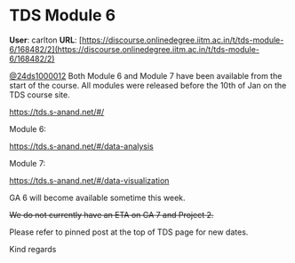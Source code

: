 # TDS Module 6

**User**: carlton
**URL**: [https://discourse.onlinedegree.iitm.ac.in/t/tds-module-6/168482/2](https://discourse.onlinedegree.iitm.ac.in/t/tds-module-6/168482/2)

[@24ds1000012](/u/24ds1000012) Both Module 6 and Module 7 have been available from the start of the course. All modules were released before the 10th of Jan on the TDS course site.

<https://tds.s-anand.net/#/>

Module 6:

<https://tds.s-anand.net/#/data-analysis>

Module 7:

<https://tds.s-anand.net/#/data-visualization>

GA 6 will become available sometime this week.

~~We do not currently have an ETA on GA 7 and Project 2.~~

Please refer to pinned post at the top of TDS page for new dates.

Kind regards
